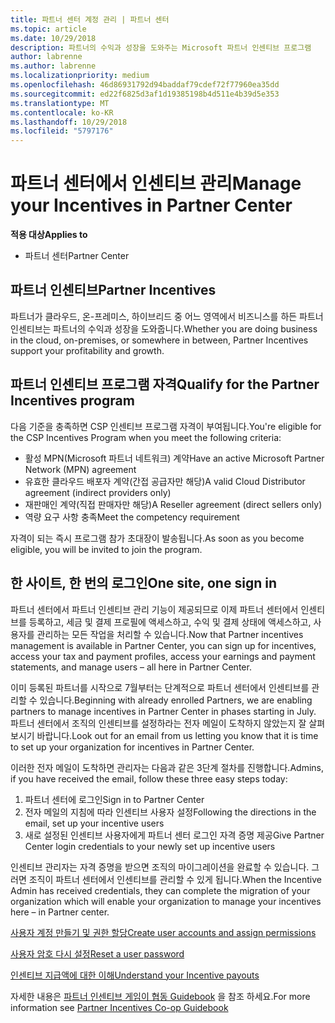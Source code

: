 ```yaml
---
title: 파트너 센터 계정 관리 | 파트너 센터
ms.topic: article
ms.date: 10/29/2018
description: 파트너의 수익과 성장을 도와주는 Microsoft 파트너 인센티브 프로그램
author: labrenne
ms.author: labrenne
ms.localizationpriority: medium
ms.openlocfilehash: 46d86931792d94baddaf79cdef72f77960ea35dd
ms.sourcegitcommit: ed22f6825d3af1d19385198b4d511e4b39d5e353
ms.translationtype: MT
ms.contentlocale: ko-KR
ms.lasthandoff: 10/29/2018
ms.locfileid: "5797176"
---
```

# <a name="manage-your-incentives-in-partner-center"></a><span data-ttu-id="01769-103">파트너 센터에서 인센티브 관리</span><span class="sxs-lookup"><span data-stu-id="01769-103">Manage your Incentives in Partner Center</span></span> 

**<span data-ttu-id="01769-104">적용 대상</span><span class="sxs-lookup"><span data-stu-id="01769-104">Applies to</span></span>**

-  <span data-ttu-id="01769-105">파트너 센터</span><span class="sxs-lookup"><span data-stu-id="01769-105">Partner Center</span></span>

## <a name="partner-incentives"></a><span data-ttu-id="01769-106">파트너 인센티브</span><span class="sxs-lookup"><span data-stu-id="01769-106">Partner Incentives</span></span> 

<span data-ttu-id="01769-107">파트너가 클라우드, 온-프레미스, 하이브리드 중 어느 영역에서 비즈니스를 하든 파트너 인센티브는 파트너의 수익과 성장을 도와줍니다.</span><span class="sxs-lookup"><span data-stu-id="01769-107">Whether you are doing business in the cloud, on-premises, or somewhere in between, Partner Incentives support your profitability and growth.</span></span>

## <a name="qualify-for-the-partner-incentives-program"></a><span data-ttu-id="01769-108">파트너 인센티브 프로그램 자격</span><span class="sxs-lookup"><span data-stu-id="01769-108">Qualify for the Partner Incentives program</span></span>

<span data-ttu-id="01769-109">다음 기준을 충족하면 CSP 인센티브 프로그램 자격이 부여됩니다.</span><span class="sxs-lookup"><span data-stu-id="01769-109">You're eligible for the CSP Incentives Program when you meet the following criteria:</span></span>

-   <span data-ttu-id="01769-110">활성 MPN(Microsoft 파트너 네트워크) 계약</span><span class="sxs-lookup"><span data-stu-id="01769-110">Have an active Microsoft Partner Network (MPN) agreement</span></span> 
-   <span data-ttu-id="01769-111">유효한 클라우드 배포자 계약(간접 공급자만 해당)</span><span class="sxs-lookup"><span data-stu-id="01769-111">A valid Cloud Distributor agreement (indirect providers only)</span></span>
-   <span data-ttu-id="01769-112">재판매인 계약(직접 판매자만 해당)</span><span class="sxs-lookup"><span data-stu-id="01769-112">A Reseller agreement (direct sellers only)</span></span>
-   <span data-ttu-id="01769-113">역량 요구 사항 충족</span><span class="sxs-lookup"><span data-stu-id="01769-113">Meet the competency requirement</span></span>

<span data-ttu-id="01769-114">자격이 되는 즉시 프로그램 참가 초대장이 발송됩니다.</span><span class="sxs-lookup"><span data-stu-id="01769-114">As soon as you become eligible, you will be invited to join the program.</span></span>

## <a name="one-site-one-sign-in"></a><span data-ttu-id="01769-115">한 사이트, 한 번의 로그인</span><span class="sxs-lookup"><span data-stu-id="01769-115">One site, one sign in</span></span>

<span data-ttu-id="01769-116">파트너 센터에서 파트너 인센티브 관리 기능이 제공되므로 이제 파트너 센터에서 인센티브를 등록하고, 세금 및 결제 프로필에 액세스하고, 수익 및 결제 상태에 액세스하고, 사용자를 관리하는 모든 작업을 처리할 수 있습니다.</span><span class="sxs-lookup"><span data-stu-id="01769-116">Now that Partner incentives management is available in Partner Center, you can sign up for incentives, access your tax and payment profiles, access your earnings and payment statements, and manage users – all here in Partner Center.</span></span> 

<span data-ttu-id="01769-117">이미 등록된 파트너를 시작으로 7월부터는 단계적으로 파트너 센터에서 인센티브를 관리할 수 있습니다.</span><span class="sxs-lookup"><span data-stu-id="01769-117">Beginning with already enrolled Partners, we are enabling partners to manage incentives in Partner Center in phases starting in July.</span></span> <span data-ttu-id="01769-118">파트너 센터에서 조직의 인센티브를 설정하라는 전자 메일이 도착하지 않았는지 잘 살펴보시기 바랍니다.</span><span class="sxs-lookup"><span data-stu-id="01769-118">Look out for an email from us letting you know that it is time to set up your organization for incentives in Partner Center.</span></span> 

<span data-ttu-id="01769-119">이러한 전자 메일이 도착하면 관리자는 다음과 같은 3단계 절차를 진행합니다.</span><span class="sxs-lookup"><span data-stu-id="01769-119">Admins, if you have received the email, follow these three easy steps today:</span></span>

1.  <span data-ttu-id="01769-120">파트너 센터에 로그인</span><span class="sxs-lookup"><span data-stu-id="01769-120">Sign in to Partner Center</span></span> 
2.  <span data-ttu-id="01769-121">전자 메일의 지침에 따라 인센티브 사용자 설정</span><span class="sxs-lookup"><span data-stu-id="01769-121">Following the directions in the email, set up your incentive users</span></span> 
3.  <span data-ttu-id="01769-122">새로 설정된 인센티브 사용자에게 파트너 센터 로그인 자격 증명 제공</span><span class="sxs-lookup"><span data-stu-id="01769-122">Give Partner Center login credentials to your newly set up incentive users</span></span>

<span data-ttu-id="01769-123">인센티브 관리자는 자격 증명을 받으면 조직의 마이그레이션을 완료할 수 있습니다. 그러면 조직이 파트너 센터에서 인센티브를 관리할 수 있게 됩니다.</span><span class="sxs-lookup"><span data-stu-id="01769-123">When the Incentive Admin has received credentials, they can complete the migration of your organization which will enable your organization to manage your incentives here – in Partner center.</span></span>


[<span data-ttu-id="01769-124">사용자 계정 만들기 및 권한 할당</span><span class="sxs-lookup"><span data-stu-id="01769-124">Create user accounts and assign permissions</span></span>](create-user-accounts-and-set-permissions.md)

[<span data-ttu-id="01769-125">사용자 암호 다시 설정</span><span class="sxs-lookup"><span data-stu-id="01769-125">Reset a user password</span></span>](reset-a-user-password.md)

[<span data-ttu-id="01769-126">인센티브 지급액에 대한 이해</span><span class="sxs-lookup"><span data-stu-id="01769-126">Understand your Incentive payouts</span></span>](understand-incentive-payouts.md)

<span data-ttu-id="01769-127">자세한 내용은 [파트너 인센티브 게임이 협동 Guidebook](https://assets.microsoft.com/coop-guidebook.pdf) 을 참조 하세요.</span><span class="sxs-lookup"><span data-stu-id="01769-127">For more information see [Partner Incentives Co-op Guidebook](https://assets.microsoft.com/coop-guidebook.pdf)</span></span>
